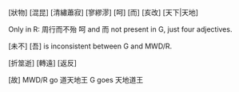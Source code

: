 [狀物]
[混昆]
[清繡蕭寂]
[寥繆漻]
[呵]
[而]
[亥改]
[天下|天地]

Only in R: 周行而不殆
呵 and 而 not present in G, just four adjectives.

[未不]
[吾] is inconsistent between G and MWD/R.

[折筮逝]
[轉遠]
[返反]

[故]
MWD/R go 道天地王
G goes 天地道王
